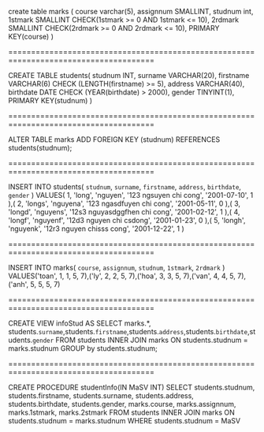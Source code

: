 create table marks (
	course varchar(5),
    assignnum SMALLINT,
    studnum int,
    1stmark SMALLINT CHECK(1stmark >= 0 AND 1stmark <= 10),
    2rdmark SMALLINT CHECK(2rdmark >= 0 AND 2rdmark <= 10),
    PRIMARY KEY(course)
)

======================================================================================

CREATE TABLE students(
    studnum INT,
    surname VARCHAR(20),
    firstname VARCHAR(6) CHECK
        (LENGTH(firstname) >= 5),
        address VARCHAR(40),
        birthdate DATE
    CHECK
        (YEAR(birthdate) > 2000),
        gender TINYINT(1),
        PRIMARY KEY(studnum)
)

======================================================================================

ALTER TABLE marks
ADD FOREIGN KEY (studnum) REFERENCES students(studnum);

======================================================================================

INSERT INTO students(
    `studnum`,
    `surname`,
    `firstname`,
    `address`,
    `birthdate`,
    `gender`
)
VALUES(
    1,
    'long',
    'nguyen',
    '123 ngsuyen chi cong',
    '2001-07-10',
    1
),(
    2,
    'longs',
    'nguyena',
    '123 ngasdfuyen chi cong',
    '2001-05-11',
    0
),(
    3,
    'longd',
    'nguyens',
    '12s3 nguyasdggfhen chi cong',
    '2001-02-12',
    1
),(
    4,
    'longf',
    'nguyenf',
    '12d3 nguyen chi csdong',
    '2001-01-23',
    0
),(
    5,
    'longh',
    'nguyenk',
    '12r3 nguyen chisss cong',
    '2001-12-22',
    1
)

======================================================================================

INSERT INTO marks(
    `course`,
    `assignnum`,
    `studnum`,
    `1stmark`,
    `2rdmark`
)
VALUES('toan', 1, 1, 5, 7),('ly', 2, 2, 5, 7),('hoa', 3, 3, 5, 7),('van', 4, 4, 5, 7),('anh', 5, 5, 5, 7)

======================================================================================

CREATE VIEW infoStud AS
    SELECT
        marks.*, 
        students.`surname`,students.`firstname`,students.`address`,students.`birthdate`,students.`gender`
    FROM
        students INNER JOIN marks ON students.studnum = marks.studnum
    GROUP by students.studnum;

======================================================================================

CREATE PROCEDURE studentInfo(IN MaSV INT)
SELECT
    students.studnum,
    students.firstname,
    students.surname,
    students.address,
    students.birthdate,
    students.gender,
    marks.course,
    marks.assignnum,
    marks.1stmark,
    marks.2stmark
FROM
    students
INNER JOIN marks ON students.studnum = marks.studnum
WHERE
    students.studnum = MaSV
